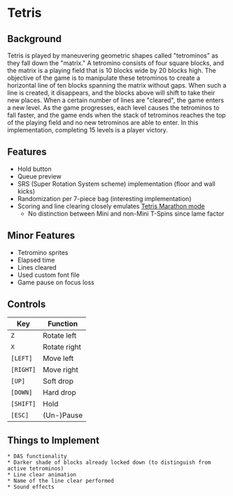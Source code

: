 Tetris
======

Background
----------
Tetris is played by maneuvering geometric shapes called "tetrominos" as they
fall down the "matrix." A tetromino consists of four square blocks, and the 
matrix is a playing field that is 10 blocks wide by 20 blocks high. The 
objective of the game is to manipulate these tetrominos to create a horizontal 
line of ten blocks spanning the matrix without gaps. When such a line is 
created, it disappears, and the blocks above will shift to take their new 
places. When a certain number of lines are "cleared", the game enters a new 
level. As the game progresses, each level causes the tetrominos to fall faster, 
and the game ends when the stack of tetrominos reaches the top of the playing 
field and no new tetrominos are able to enter. In this implementation, 
completing 15 levels is a player victory. 


Features
--------

* Hold button
* Queue preview
* SRS (Super Rotation System scheme) implementation (floor and wall kicks)
* Randomization per 7-piece bag (interesting implementation)
* Scoring and line clearing closely emulates <a href="http://www.tetrisfriends.com/help/tips_appendix.php#scoringchart">Tetris Marathon mode</a>
	* No distinction between Mini and non-Mini T-Spins since lame factor
	

Minor Features
--------------

* Tetromino sprites
* Elapsed time
* Lines cleared
* Used custom font file
* Game pause on focus loss
	

Controls
-------- 

| Key       | Function     |
| --------- | ------------ |
| `Z`       | Rotate left  |
| `X`       | Rotate right |
| `[LEFT]`  | Move left    |
| `[RIGHT]` | Move right   |
| `[UP]`    | Soft drop    |
| `[DOWN]`  | Hard drop    |
| `[SHIFT]` | Hold         |
| `[ESC]`   | (Un-)Pause   |


Things to Implement
-------------------
    * DAS functionality
    * Darker shade of blocks already locked down (to distinguish from active tetrominos)
    * Line clear animation
    * Name of the line clear performed
    * Sound effects
  
  
